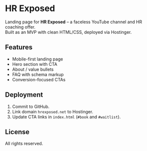 # HR Exposed

Landing page for **HR Exposed** – a faceless YouTube channel and HR coaching offer.  
Built as an MVP with clean HTML/CSS, deployed via Hostinger.

## Features
- Mobile-first landing page
- Hero section with CTA
- About / value bullets
- FAQ with schema markup
- Conversion-focused CTAs

## Deployment
1. Commit to GitHub.
2. Link domain `hrexposed.net` to Hostinger.
3. Update CTA links in `index.html` (`#book` and `#waitlist`).

## License
All rights reserved.
